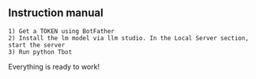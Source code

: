 ## Instruction manual

```
1) Get a TOKEN using BotFather
2) Install the lm model via llm studio. In the Local Server section, start the server
3) Run python Tbot
```
Everything is ready to work!
